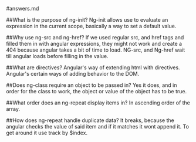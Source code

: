 #answers.md

##What is the purpose of ng-init?
Ng-init allows use to evaluate an expression in the current scope, basically a way to set a default value. 

##Why use ng-src and ng-href?
If we used regular src, and href tags and filled them in with angular expressions, they might not work and create a 404 because angular takes a bit of time to load. NG-src, and Ng-href wait till angular loads before filling in the value.

##What are directives?
Angular's way of extending html with directives. Angular's certain ways of adding behavior to the DOM.

##Does ng-class require an object to be passed in?
Yes it does, and in order for the class to work, the object or value of the object has to be true. 

##What order does an ng-repeat display items in?
In ascending order of the array. 

##How does ng-repeat handle duplicate data?
It breaks, because the angular checks the value of said item and if it matches it wont append it. To get around it use track by $index.